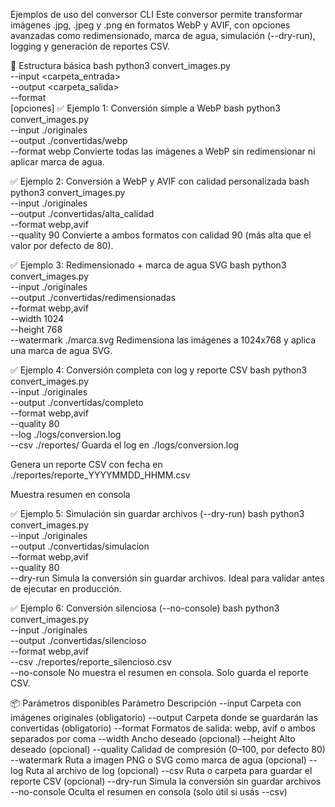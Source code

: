 Ejemplos de uso del conversor CLI
Este conversor permite transformar imágenes .jpg, .jpeg y .png en formatos WebP y AVIF, con opciones avanzadas como redimensionado, marca de agua, simulación (--dry-run), logging y generación de reportes CSV.

🧱 Estructura básica
bash
python3 convert_images.py \
  --input <carpeta_entrada> \
  --output <carpeta_salida> \
  --format <formatos> \
  [opciones]
✅ Ejemplo 1: Conversión simple a WebP
bash
python3 convert_images.py \
  --input ./originales \
  --output ./convertidas/webp \
  --format webp
Convierte todas las imágenes a WebP sin redimensionar ni aplicar marca de agua.

✅ Ejemplo 2: Conversión a WebP y AVIF con calidad personalizada
bash
python3 convert_images.py \
  --input ./originales \
  --output ./convertidas/alta_calidad \
  --format webp,avif \
  --quality 90
Convierte a ambos formatos con calidad 90 (más alta que el valor por defecto de 80).

✅ Ejemplo 3: Redimensionado + marca de agua SVG
bash
python3 convert_images.py \
  --input ./originales \
  --output ./convertidas/redimensionadas \
  --format webp,avif \
  --width 1024 \
  --height 768 \
  --watermark ./marca.svg
Redimensiona las imágenes a 1024x768 y aplica una marca de agua SVG.

✅ Ejemplo 4: Conversión completa con log y reporte CSV
bash
python3 convert_images.py \
  --input ./originales \
  --output ./convertidas/completo \
  --format webp,avif \
  --quality 80 \
  --log ./logs/conversion.log \
  --csv ./reportes/
Guarda el log en ./logs/conversion.log

Genera un reporte CSV con fecha en ./reportes/reporte_YYYYMMDD_HHMM.csv

Muestra resumen en consola

✅ Ejemplo 5: Simulación sin guardar archivos (--dry-run)
bash
python3 convert_images.py \
  --input ./originales \
  --output ./convertidas/simulacion \
  --format webp,avif \
  --quality 80 \
  --dry-run
Simula la conversión sin guardar archivos. Ideal para validar antes de ejecutar en producción.

✅ Ejemplo 6: Conversión silenciosa (--no-console)
bash
python3 convert_images.py \
  --input ./originales \
  --output ./convertidas/silencioso \
  --format webp,avif \
  --csv ./reportes/reporte_silencioso.csv \
  --no-console
No muestra el resumen en consola. Solo guarda el reporte CSV.

📦 Parámetros disponibles
Parámetro	Descripción
--input	Carpeta con imágenes originales (obligatorio)
--output	Carpeta donde se guardarán las convertidas (obligatorio)
--format	Formatos de salida: webp, avif o ambos separados por coma
--width	Ancho deseado (opcional)
--height	Alto deseado (opcional)
--quality	Calidad de compresión (0–100, por defecto 80)
--watermark	Ruta a imagen PNG o SVG como marca de agua (opcional)
--log	Ruta al archivo de log (opcional)
--csv	Ruta o carpeta para guardar el reporte CSV (opcional)
--dry-run	Simula la conversión sin guardar archivos
--no-console	Oculta el resumen en consola (solo útil si usás --csv)